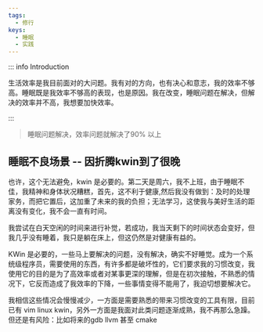 ```yaml
---
tags:
  - 修行
keys:
  - 睡眠
  - 实践
---
```

::: info Introduction

生活效率是我目前面对的大问题。我有对的方向，也有决心和意志，我的效率不够高。睡眠既是我效率不够高的表现，也是原因。我在改变，睡眠问题在解决，但解决的效率并不高，我想要加快效率。

:::

> 睡眠问题解决，效率问题就解决了90% 以上

## 睡眠不良场景 -- 因折腾kwin到了很晚

也许，这个无法避免，kwin 是必要的。第二天是周六，我不上班，由于睡眠不佳，我精神和身体状况糟糕，首先，这不利于健康,然后我没有做到：及时的处理家务，而把它置后，这加重了未来的我的负担；无法学习，这使我与美好生活的距离没有变化，我不会一直有时间。

我尝试在白天空闲的时间来进行补觉，若成功，我当天剩下的时间状态会变好，但我几乎没有睡着，我只是躺在床上，但这仍然是对健康有益的。

KWin 是必要的，一些马上要解决的问题，没有解决，确实不好睡觉。成为一个系统级程序员，需要使用的东西，有许多都是破坏性的，它们要求我的习惯改变，我使用它的目的是为了高效率或者对某事更深的理解，但是在初次接触，不熟悉的情况下，它反而造成了我效率的下降，一些事情变得不能用了，我迫切想要解决它。

我相信这些情况会慢慢减少，一方面是需要熟悉的带来习惯改变的工具有限，目前已有 vim linux kwin，另外一方面是我面对此类问题逐渐成熟，我不再那么急躁。但还是有风险：比如将来的gdb llvm  甚至 cmake


